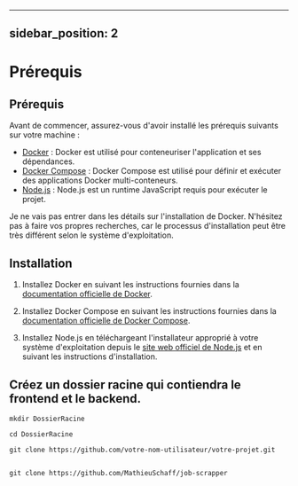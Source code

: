 
---
sidebar_position: 2
---

# Prérequis

## Prérequis

Avant de commencer, assurez-vous d'avoir installé les prérequis suivants sur votre machine :

- [Docker](https://www.docker.com/get-started) : Docker est utilisé pour conteneuriser l'application et ses dépendances.
- [Docker Compose](https://docs.docker.com/compose/install/) : Docker Compose est utilisé pour définir et exécuter des applications Docker multi-conteneurs.
- [Node.js](https://nodejs.org/en/download/) : Node.js est un runtime JavaScript requis pour exécuter le projet.

Je ne vais pas entrer dans les détails sur l'installation de Docker. N'hésitez pas à faire vos propres recherches, car le processus d'installation peut être très différent selon le système d'exploitation.

## Installation

1. Installez Docker en suivant les instructions fournies dans la [documentation officielle de Docker](https://www.docker.com/get-started).

2. Installez Docker Compose en suivant les instructions fournies dans la [documentation officielle de Docker Compose](https://docs.docker.com/compose/install/).

3. Installez Node.js en téléchargeant l'installateur approprié à votre système d'exploitation depuis le [site web officiel de Node.js](https://nodejs.org/en/download/) et en suivant les instructions d'installation.

## Créez un dossier racine qui contiendra le frontend et le backend.
```shell
mkdir DossierRacine
```

```shell
cd DossierRacine
```

```shell
git clone https://github.com/votre-nom-utilisateur/votre-projet.git
```

```shell

git clone https://github.com/MathieuSchaff/job-scrapper
```

